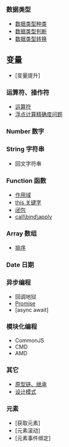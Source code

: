 ### 数据类型

- [数据类型种类](./dataType/type.md)
- [数据类型判断](./dataType/checkType.md)
- [数据类型转换](./dataType/change.md)

## 变量

- [变量提升]

### 运算符、操作符

- [运算符](./operator.md)
- [浮点计算精确度问题](./problerms/floatCalculate.md)

### Number 数字

### String 字符串

- 回文字符串

### Function 函数

- [作用域](./scope.md)
- [this 关键字](./function/this.md)
- [闭包](./clusure.md)
- [call\bind\apply](./JavaScript/callBindApply.md)

### Array 数组

- [排序](./JavaScript/array/sort/index.md)

### Date 日期

### 异步编程

- 回调地狱
- [Promise](./Promise/index.md)
- [async await]

### 模块化编程

- CommonJS
- CMD
- AMD

### 其它

- [原型链、继承](./JavaScript/protoType.md)
- [设计模式](./JavaScript/designPatterns/index.md)

### 元素

- [获取元素]
- [元素滚动]
- [元素事件绑定]
